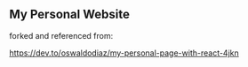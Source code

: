## My Personal Website

forked and referenced from:

https://dev.to/oswaldodiaz/my-personal-page-with-react-4jkn